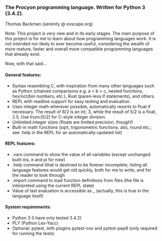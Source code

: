 ### The Procyon programming language. Written for Python 3 (3.4.2).

Thomas Backman (serenity @ exscape.org)

Note: This project is very new and in its early stages.
The main purpose of this project is for me to learn about how programming languages work.
It is not intended nor likely to ever become useful, considering the wealth of more
mature, faster and overall more compatible programming languages that already exist.

Now, with that said...

#### General features:

* Syntax resembling C, with inspiration from many other languages such as
    Python (chained comparisons e.g. a > b > c, nested functions, hex/oct/bin numbers, etc.),
    Rust (paren-less if statements), and others.
* REPL with readline support for easy testing and evaluation.
* Uses integer math wherever possible, automatically resorts to float if necessary.
    The result of 6/2 is an int, 3, while the result of 5/2 is a float, 2.5.
    Use trunc(5/2) for C-style integer division.
* Unlimited integer sizes (floats are limited precision, though!)
* Built-in math functions (sqrt, trigonometric functions, abs, round etc.; see .help in the REPL
      for an automatically-updated list)

#### REPL features:

* .vars command to show the value of all variables (except unchanged built-ins, e and pi for now)
* .help command (that is destined to be forever incomplete; listing all language features
      would get old quickly, both for me to write, and for the reader to look through
* .import command to load function definitions from files (the file is interpreted using the current REPL state)
* Value of last evaluation is accessible as _ (actually, this is true in the language itself)

#### System requirements:

* Python 3 (I have only tested 3.4.2)
* PLY (Python Lex-Yacc)
* Optional: pytest, with plugins pytest-cov and pytest-pep8 (only required for running the tests)
